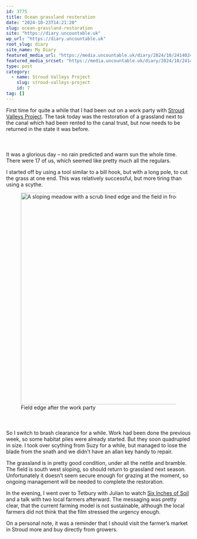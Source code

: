 ```yaml
---
id: 3775
title: Ocean grassland restoration
date: "2024-10-23T14:21:20"
slug: ocean-grassland-restoration
site: "https://diary.uncountable.uk"
wp_url: "https://diary.uncountable.uk"
root_slug: diary
site_name: My Diary
featured_media_url: "https://media.uncountable.uk/diary/2024/10/24140243/IMG20241023110500.webp"
featured_media_srcset: "https://media.uncountable.uk/diary/2024/10/24140243/IMG20241023110500-300x194.webp 300w, https://media.uncountable.uk/diary/2024/10/24140243/IMG20241023110500-1024x661.webp 1024w, https://media.uncountable.uk/diary/2024/10/24140243/IMG20241023110500-150x150.webp 150w, https://media.uncountable.uk/diary/2024/10/24140243/IMG20241023110500-640x413.webp 640w, https://media.uncountable.uk/diary/2024/10/24140243/IMG20241023110500.webp 2000w"
type: post
category:
  - name: Stroud Valleys Project
    slug: stroud-valleys-project
    id: 7
tag: []
---
```



<p>First time for quite a while that I had been out on a work party with <a href="https://www.stroudvalleysproject.org/">Stroud Valleys Project</a>.  The task today was the restoration of a grassland next to the canal which had been rented to the canal trust, but now needs to be returned in the state it was before.</p>


<style>.kb-row-layout-id3775_7c948b-2d > .kt-row-column-wrap{align-content:start;}:where(.kb-row-layout-id3775_7c948b-2d > .kt-row-column-wrap) > .wp-block-kadence-column{justify-content:start;}.kb-row-layout-id3775_7c948b-2d > .kt-row-column-wrap{column-gap:var(--global-kb-gap-md, 2rem);row-gap:var(--global-kb-gap-md, 2rem);padding-top:var(--global-kb-spacing-sm, 1.5rem);padding-bottom:var(--global-kb-spacing-sm, 1.5rem);grid-template-columns:repeat(2, minmax(0, 1fr));}.kb-row-layout-id3775_7c948b-2d > .kt-row-layout-overlay{opacity:0.30;}@media all and (max-width: 1024px){.kb-row-layout-id3775_7c948b-2d > .kt-row-column-wrap{grid-template-columns:repeat(2, minmax(0, 1fr));}}@media all and (max-width: 767px){.kb-row-layout-id3775_7c948b-2d > .kt-row-column-wrap{grid-template-columns:minmax(0, 1fr);}.kb-row-layout-id3775_7c948b-2d > .kt-row-column-wrap > .wp-block-kadence-column:nth-of-type(1){order:2;}.kb-row-layout-id3775_7c948b-2d > .kt-row-column-wrap > .wp-block-kadence-column:nth-of-type(2){order:1;}.kb-row-layout-id3775_7c948b-2d > .kt-row-column-wrap > .wp-block-kadence-column:nth-of-type(3){order:12;}.kb-row-layout-id3775_7c948b-2d > .kt-row-column-wrap > .wp-block-kadence-column:nth-of-type(4){order:11;}.kb-row-layout-id3775_7c948b-2d > .kt-row-column-wrap > .wp-block-kadence-column:nth-of-type(5){order:22;}.kb-row-layout-id3775_7c948b-2d > .kt-row-column-wrap > .wp-block-kadence-column:nth-of-type(6){order:21;}.kb-row-layout-id3775_7c948b-2d > .kt-row-column-wrap > .wp-block-kadence-column:nth-of-type(7){order:32;}.kb-row-layout-id3775_7c948b-2d > .kt-row-column-wrap > .wp-block-kadence-column:nth-of-type(8){order:31;}}</style><div class="kb-row-layout-wrap kb-row-layout-id3775_7c948b-2d alignnone wp-block-kadence-rowlayout"><div class="kt-row-column-wrap kt-has-2-columns kt-row-layout-equal kt-tab-layout-inherit kt-mobile-layout-row kt-row-valign-top">
<style>.kadence-column3775_b32d99-70 > .kt-inside-inner-col,.kadence-column3775_b32d99-70 > .kt-inside-inner-col:before{border-top-left-radius:0px;border-top-right-radius:0px;border-bottom-right-radius:0px;border-bottom-left-radius:0px;}.kadence-column3775_b32d99-70 > .kt-inside-inner-col{column-gap:var(--global-kb-gap-sm, 1rem);}.kadence-column3775_b32d99-70 > .kt-inside-inner-col{flex-direction:column;}.kadence-column3775_b32d99-70 > .kt-inside-inner-col > .aligncenter{width:100%;}.kadence-column3775_b32d99-70 > .kt-inside-inner-col:before{opacity:0.3;}.kadence-column3775_b32d99-70{position:relative;}@media all and (max-width: 1024px){.kadence-column3775_b32d99-70 > .kt-inside-inner-col{flex-direction:column;justify-content:center;}}@media all and (max-width: 767px){.kadence-column3775_b32d99-70 > .kt-inside-inner-col{flex-direction:column;justify-content:center;}}</style>
<div class="wp-block-kadence-column kadence-column3775_b32d99-70"><div class="kt-inside-inner-col">
<p>It was a glorious day &#8211; no rain predicted and warm sun the whole time.  There were 17 of us, which seemed like pretty much all the regulars.</p>



<p>I started off by using a tool similar to a bill hook, but with a long pole, to cut the grass at one end.  This was relatively successful, but more tiring than using a scythe.</p>
</div></div>


<style>.kadence-column3775_786b91-51 > .kt-inside-inner-col,.kadence-column3775_786b91-51 > .kt-inside-inner-col:before{border-top-left-radius:0px;border-top-right-radius:0px;border-bottom-right-radius:0px;border-bottom-left-radius:0px;}.kadence-column3775_786b91-51 > .kt-inside-inner-col{column-gap:var(--global-kb-gap-sm, 1rem);}.kadence-column3775_786b91-51 > .kt-inside-inner-col{flex-direction:column;}.kadence-column3775_786b91-51 > .kt-inside-inner-col > .aligncenter{width:100%;}.kadence-column3775_786b91-51 > .kt-inside-inner-col:before{opacity:0.3;}.kadence-column3775_786b91-51{position:relative;}@media all and (max-width: 1024px){.kadence-column3775_786b91-51 > .kt-inside-inner-col{flex-direction:column;justify-content:center;}}@media all and (max-width: 767px){.kadence-column3775_786b91-51 > .kt-inside-inner-col{flex-direction:column;justify-content:center;}}</style>
<div class="wp-block-kadence-column kadence-column3775_786b91-51"><div class="kt-inside-inner-col">
<figure class="wp-block-image size-large"><img loading="lazy" decoding="async" width="1024" height="576" src="https://media.uncountable.uk/diary/2024/10/24140244/IMG20241023141840-1024x576.webp" alt="A sloping meadow with a scrub lined edge and the field in front cut very short" class="wp-image-3777" srcset="https://media.uncountable.uk/diary/2024/10/24140244/IMG20241023141840-1024x576.webp 1024w, https://media.uncountable.uk/diary/2024/10/24140244/IMG20241023141840-300x169.webp 300w, https://media.uncountable.uk/diary/2024/10/24140244/IMG20241023141840-640x360.webp 640w, https://media.uncountable.uk/diary/2024/10/24140244/IMG20241023141840.webp 2000w" sizes="auto, (max-width: 1024px) 100vw, 1024px" /><figcaption class="wp-element-caption">Field edge after the work party</figcaption></figure>
</div></div>

</div></div>


<p>So I switch to brash clearance for a while.  Work had been done the previous week, so some habitat piles were already started.  But they soon quadrupled in size.  I took over scything from Suzy for a while, but managed to lose the blade from the snath and we didn&#8217;t have an allan key handy to repair.</p>



<p>The grassland is in pretty good condition, under all the nettle and bramble.  The field is south west sloping, so should return to grassland next season. Unfortunately it doesn&#8217;t seem secure enough for grazing at the moment, so ongoing management will be needed to complete the restoration.</p>



<p>In the evening, I went over to Tetbury with Julian to watch <a href="https://www.sixinchesofsoil.org/">Six Inches of Soil</a> and a talk with two local farmers afterward.  The messaging was pretty clear, that the current farming model is not sustainable, although the local farmers did not think that the film stressed the urgency enough.</p>



<p>On a personal note, it was a reminder that I should visit the farmer&#8217;s market in Stroud more and buy directly from growers.</p>
